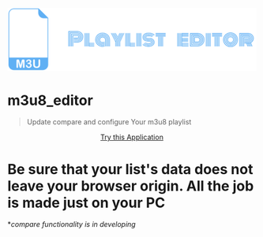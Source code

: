 ![alt text](/src/assets/images/Logo_small.png)

# m3u8_editor
> Update compare and configure Your m3u8 playlist

<p align="center"><a href="https://m3u8.com">Try this Application</a></p>

# Be sure that your list's data does not leave your browser origin. All the job is made just on your PC

**compare functionality is in developing*
